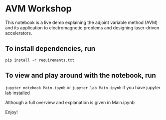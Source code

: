 # AVM Workshop

This notebook is a live demo explaining the adjoint variable method (AVM) and its application to electromagnetic problems and designing laser-driven accelerators.

## To install dependencies, run
```pip install -r requirements.txt```

## To view and play around with the notebook, run
```jupyter notebook Main.ipynb```
or
```jupyter lab Main.ipynb```
if you have jupyter lab installed

Although a full overview and explanation is given in Main.ipynb

Enjoy!
